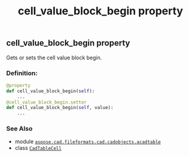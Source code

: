 ﻿---
title: cell_value_block_begin property
second_title: Aspose.CAD for Python via .NET API References
description: 
type: docs
weight: 310
url: /python-net/aspose.cad.fileformats.cad.cadobjects.acadtable/cadtablecell/cell_value_block_begin/
is_root: false
---

## cell_value_block_begin property


Gets or sets the cell value block begin.
### Definition:
```python
@property
def cell_value_block_begin(self):
    ...
@cell_value_block_begin.setter
def cell_value_block_begin(self, value):
    ...
```

### See Also
* module [`aspose.cad.fileformats.cad.cadobjects.acadtable`](../../)
* class [`CadTableCell`](/cad/python-net/aspose.cad.fileformats.cad.cadobjects.acadtable/cadtablecell)

